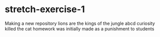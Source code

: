 # stretch-exercise-1
Making a new repository
lions are the kings of the jungle
abcd
curiosity killed the cat
homework was initially made as a punishment to students
